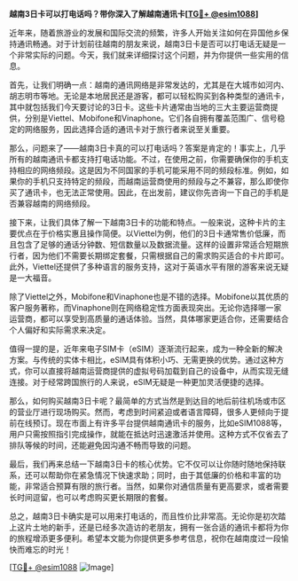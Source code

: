 **越南3日卡可以打电话吗？带你深入了解越南通讯卡[[TG💪+ @esim1088](https://t.me/s/esim1088)]**

近年来，随着旅游业的发展和国际交流的频繁，许多人开始关注如何在异国他乡保持通讯畅通。对于计划前往越南的朋友来说，越南3日卡是否可以打电话无疑是一个非常实际的问题。今天，我们就来详细探讨这个问题，并为你提供一些实用的信息。

首先，让我们明确一点：越南的通讯网络是非常发达的，尤其是在大城市如河内、胡志明市等地。无论是本地居民还是游客，都可以轻松购买到各种类型的通讯卡，其中就包括我们今天要讨论的3日卡。这些卡片通常由当地的三大主要运营商提供，分别是Viettel、Mobifone和Vinaphone。它们各自拥有覆盖范围广、信号稳定的网络服务，因此选择合适的通讯卡对于旅行者来说至关重要。

那么，问题来了——越南3日卡真的可以打电话吗？答案是肯定的！事实上，几乎所有的越南通讯卡都支持打电话功能。不过，在使用之前，你需要确保你的手机支持相应的网络频段。这是因为不同国家的手机可能采用不同的频段标准。例如，如果你的手机只支持特定的频段，而越南运营商使用的频段与之不兼容，那么即使你买了通讯卡，也无法正常使用。因此，在出发前，建议你先咨询一下自己的手机是否兼容越南的网络频段。

接下来，让我们具体了解一下越南3日卡的功能和特点。一般来说，这种卡片的主要优点在于价格实惠且操作简便。以Viettel为例，他们的3日卡通常售价低廉，而且包含了足够的通话分钟数、短信数量以及数据流量。这样的设置非常适合短期旅行者，因为他们不需要长期绑定套餐，只需根据自己的需求购买适合的卡片即可。此外，Viettel还提供了多种语言的服务支持，这对于英语水平有限的游客来说无疑是一大福音。

除了Viettel之外，Mobifone和Vinaphone也是不错的选择。Mobifone以其优质的客户服务著称，而Vinaphone则在网络稳定性方面表现突出。无论你选择哪一家运营商，都可以享受到高质量的通话体验。当然，具体哪家更适合你，还需要结合个人偏好和实际需求来决定。

值得一提的是，近年来电子SIM卡（eSIM）逐渐流行起来，成为一种全新的解决方案。与传统的实体卡相比，eSIM具有体积小巧、无需更换的优势。通过这种方式，你可以直接将越南运营商提供的虚拟号码加载到自己的设备中，从而实现无缝连接。对于经常跨国旅行的人来说，eSIM无疑是一种更加灵活便捷的选择。

那么，如何购买越南3日卡呢？最简单的方式当然是到达目的地后前往机场或市区的营业厅进行现场购买。然而，考虑到时间紧迫或者语言障碍，很多人更倾向于提前在线预订。现在市面上有许多平台提供越南通讯卡的服务，比如eSIM1088等，用户只需按照指引完成操作，就能在抵达时迅速激活并使用。这种方式不仅省去了排队等候的时间，还能避免因沟通不畅而导致的问题。

最后，我们再来总结一下越南3日卡的核心优势。它不仅可以让你随时随地保持联系，还可以帮助你在紧急情况下快速求助；同时，由于其低廉的价格和丰富的功能，非常适合预算有限的旅行者。当然，如果你对通信质量有更高要求，或者需要长时间逗留，也可以考虑购买更长期限的套餐。

总之，越南3日卡确实是可以用来打电话的，而且性价比非常高。无论你是初次踏上这片土地的新手，还是已经多次造访的老朋友，拥有一张合适的通讯卡都将为你的旅程增添更多便利。希望本文能为你提供更多参考信息，祝你在越南度过一段愉快而难忘的时光！

[[TG💪+ @esim1088](https://t.me/s/esim1088) ![Image](https://i.postimg.cc/4NQfJmqS/Snipaste-2025-05-13-00-14-12.png)]